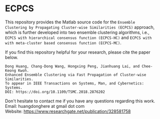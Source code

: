# ECPCS

This repository provides the Matlab source code for the `Ensemble Clustering by Propagating Cluster-wise Similarities (ECPCS)` approach, which is further developed into two ensemble clustering algorithms, i.e., `ECPCS with hierarchical consensus function (ECPCS-HC)` and `ECPCS with with meta-cluster based consensus function (ECPCS-MC)`. 

If you find this repository helpful for your research, please cite the paper below. 

```
Dong Huang, Chang-Dong Wang, Hongxing Peng, Jianhuang Lai, and Chee-Keong Kwoh. 
Enhanced Ensemble Clustering via Fast Propagation of Cluster-wise Similarities. 
To appear in IEEE Transactions on Systems, Man, and Cybernetics: Systems.
DOI: https://doi.org/10.1109/TSMC.2018.2876202
```

Don't hesitate to contact me if you have any questions regarding this work.   
Email: huangdonghere at gmail dot com   
Website: https://www.researchgate.net/publication/328581758
